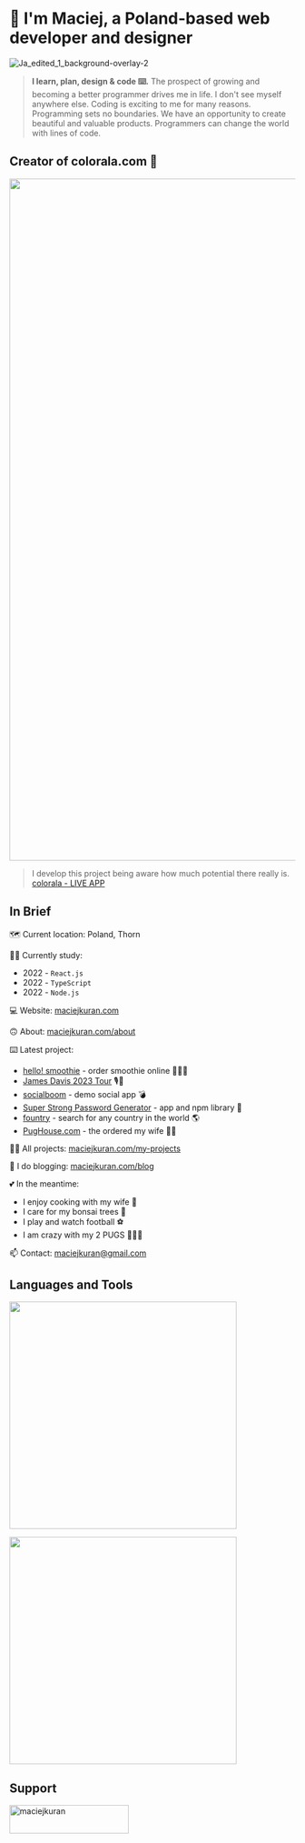 # 👋 I'm Maciej, a Poland-based web developer and designer

![Ja_edited_1_background-overlay-2](https://user-images.githubusercontent.com/103118542/189139452-abcc5a0a-d206-457c-99c6-86e6592607ec.jpg)

> <b>I learn, plan, design & code ⌨️.</b> The prospect of growing and becoming a better programmer drives me in life. I don't see myself anywhere else. Coding is exciting to me for many reasons. Programming sets no boundaries. We have an opportunity to create beautiful and valuable products. Programmers can change the world with lines of code.

## Creator of colorala.com 🤍
<p align="center"><img width="1200" src="https://user-images.githubusercontent.com/103118542/189123235-ca1a6061-2eee-4a4f-a5b1-df5d4b99e44b.jpg"></p>


> I develop this project being aware how much potential there really is. 
[colorala - LIVE APP](https://colorala.com)


## In Brief

🗺️ Current location: Poland, Thorn


👨‍🎓 Currently study:
- 2022 - `React.js` 
- 2022 - `TypeScript` 
- 2022 - `Node.js` 


💻 Website: [maciejkuran.com](https://maciejkuran.com/)

🙃 About: [maciejkuran.com/about](https://maciejkuran.com/about)


⌨️ Latest project:

- [hello! smoothie](https://hello-smoothie.netlify.app/) - order smoothie online 🥦🍅🥕
- [James Davis 2023 Tour](https://james-davis-tour.netlify.app/) 🎙🎸
- [socialboom](https://socialboom.maciejkuran.com) - demo social app 💣
- [Super Strong Password Generator](https://maciejkuran.com/strong-password-generator) - app and npm library 🔑
- [fountry](https://fountry.maciejkuran.com/) - search for any country in the world 🌎 
- [PugHouse.com](https://pughouse.pl/) - the ordered my wife 👩‍🦱


👨‍💻 All projects: [maciejkuran.com/my-projects](https://maciejkuran.com/my-projects) 


📝 I do blogging: [maciejkuran.com/blog](https://maciejkuran.com/blog/) 


💕 In the meantime:
- I enjoy cooking with my wife 🍲
- I care for my bonsai trees 🌳
- I play and watch football ⚽
- I am crazy with my 2 PUGS 🧸🧸🧡


📫 Contact: maciejkuran@gmail.com

## Languages and Tools
<p><img width="400" src="https://user-images.githubusercontent.com/103118542/206509890-d55a10bd-0d3c-466b-bf96-eae1fc8421cc.jpg"></p>
<p><img width="400" src="https://user-images.githubusercontent.com/103118542/206510193-ba6e7fe2-a662-4832-b7d8-1f6081c63eae.jpg"></p>


## Support
<p><a href="https://www.buymeacoffee.com/maciejkuran"> <img align="left" src="https://cdn.buymeacoffee.com/buttons/v2/default-yellow.png" height="50" width="210" alt="maciejkuran" /></a></p><br><br>

